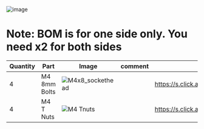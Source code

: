 ![image](https://user-images.githubusercontent.com/37383368/145328986-96c8846e-8451-45d0-9e8b-f652871b6ab9.png)

# Note: BOM is for one side only. You need x2 for both sides
| Quantity | Part                         | Image             | comment  | Links  |
| ------ | ----                           | -------              | -----  | -----	|
| 4       | M4 8mm Bolts       |  ![M4x8_sockethead](https://user-images.githubusercontent.com/37383368/145329155-f1a60957-544f-42e2-afec-a70628e09b38.png)|  |  https://s.click.aliexpress.com/e/_9RMap3 |
| 4       | M4 T Nuts                    | ![M4 Tnuts](https://user-images.githubusercontent.com/37383368/137783436-4e1c6bae-e78c-47b5-b697-86cc7f41cef6.PNG) | | https://s.click.aliexpress.com/e/_AsGUWF |
